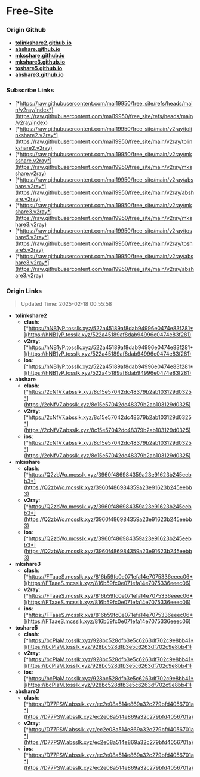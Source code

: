 # Free-Site

### Origin Github

- [**tolinkshare2.github.io**](https://github.com/tolinkshare2/tolinkshare2.github.io)
- [**abshare.github.io**](https://github.com/abshare/abshare.github.io)
- [**mksshare.github.io**](https://github.com/mksshare/mksshare.github.io)
- [**mkshare3.github.io**](https://github.com/mkshare3/mkshare3.github.io)
- [**toshare5.github.io**](https://github.com/toshare5/toshare5.github.io)
- [**abshare3.github.io**](https://github.com/abshare3/abshare3.github.io)

### Subscribe Links

- [*https://raw.githubusercontent.com/mai19950/free_site/refs/heads/main/v2ray/index*](https://raw.githubusercontent.com/mai19950/free_site/refs/heads/main/v2ray/index)
- [*https://raw.githubusercontent.com/mai19950/free_site/main/v2ray/tolinkshare2.v2ray*](https://raw.githubusercontent.com/mai19950/free_site/main/v2ray/tolinkshare2.v2ray)
- [*https://raw.githubusercontent.com/mai19950/free_site/main/v2ray/mksshare.v2ray*](https://raw.githubusercontent.com/mai19950/free_site/main/v2ray/mksshare.v2ray)
- [*https://raw.githubusercontent.com/mai19950/free_site/main/v2ray/abshare.v2ray*](https://raw.githubusercontent.com/mai19950/free_site/main/v2ray/abshare.v2ray)
- [*https://raw.githubusercontent.com/mai19950/free_site/main/v2ray/mkshare3.v2ray*](https://raw.githubusercontent.com/mai19950/free_site/main/v2ray/mkshare3.v2ray)
- [*https://raw.githubusercontent.com/mai19950/free_site/main/v2ray/toshare5.v2ray*](https://raw.githubusercontent.com/mai19950/free_site/main/v2ray/toshare5.v2ray)
- [*https://raw.githubusercontent.com/mai19950/free_site/main/v2ray/abshare3.v2ray*](https://raw.githubusercontent.com/mai19950/free_site/main/v2ray/abshare3.v2ray)

### Origin Links

> Updated Time: 2025-02-18 00:55:58

- **tolinkshare2**
  - **clash**: [*https://hNB1yP.tosslk.xyz/522a45189af8dab94996e0474e83f281*](https://hNB1yP.tosslk.xyz/522a45189af8dab94996e0474e83f281)
  - **v2ray**: [*https://hNB1yP.tosslk.xyz/522a45189af8dab94996e0474e83f281*](https://hNB1yP.tosslk.xyz/522a45189af8dab94996e0474e83f281)
  - **ios**: [*https://hNB1yP.tosslk.xyz/522a45189af8dab94996e0474e83f281*](https://hNB1yP.tosslk.xyz/522a45189af8dab94996e0474e83f281)
- **abshare**
  - **clash**: [*https://2cNfV7.absslk.xyz/8c15e57042dc48379b2ab103129d0325*](https://2cNfV7.absslk.xyz/8c15e57042dc48379b2ab103129d0325)
  - **v2ray**: [*https://2cNfV7.absslk.xyz/8c15e57042dc48379b2ab103129d0325*](https://2cNfV7.absslk.xyz/8c15e57042dc48379b2ab103129d0325)
  - **ios**: [*https://2cNfV7.absslk.xyz/8c15e57042dc48379b2ab103129d0325*](https://2cNfV7.absslk.xyz/8c15e57042dc48379b2ab103129d0325)
- **mksshare**
  - **clash**: [*https://Q2zbWo.mcsslk.xyz/3960f486984359a23e91623b245eebb3*](https://Q2zbWo.mcsslk.xyz/3960f486984359a23e91623b245eebb3)
  - **v2ray**: [*https://Q2zbWo.mcsslk.xyz/3960f486984359a23e91623b245eebb3*](https://Q2zbWo.mcsslk.xyz/3960f486984359a23e91623b245eebb3)
  - **ios**: [*https://Q2zbWo.mcsslk.xyz/3960f486984359a23e91623b245eebb3*](https://Q2zbWo.mcsslk.xyz/3960f486984359a23e91623b245eebb3)
- **mkshare3**
  - **clash**: [*https://FTaaeS.mcsslk.xyz/816b59fc0e071efa14e7075336eeec06*](https://FTaaeS.mcsslk.xyz/816b59fc0e071efa14e7075336eeec06)
  - **v2ray**: [*https://FTaaeS.mcsslk.xyz/816b59fc0e071efa14e7075336eeec06*](https://FTaaeS.mcsslk.xyz/816b59fc0e071efa14e7075336eeec06)
  - **ios**: [*https://FTaaeS.mcsslk.xyz/816b59fc0e071efa14e7075336eeec06*](https://FTaaeS.mcsslk.xyz/816b59fc0e071efa14e7075336eeec06)
- **toshare5**
  - **clash**: [*https://bcPlaM.tosslk.xyz/928bc528dfb3e5c6263df702c9e8bb41*](https://bcPlaM.tosslk.xyz/928bc528dfb3e5c6263df702c9e8bb41)
  - **v2ray**: [*https://bcPlaM.tosslk.xyz/928bc528dfb3e5c6263df702c9e8bb41*](https://bcPlaM.tosslk.xyz/928bc528dfb3e5c6263df702c9e8bb41)
  - **ios**: [*https://bcPlaM.tosslk.xyz/928bc528dfb3e5c6263df702c9e8bb41*](https://bcPlaM.tosslk.xyz/928bc528dfb3e5c6263df702c9e8bb41)
- **abshare3**
  - **clash**: [*https://D77PSW.absslk.xyz/ec2e08a514e869a32c279bfd4056701a*](https://D77PSW.absslk.xyz/ec2e08a514e869a32c279bfd4056701a)
  - **v2ray**: [*https://D77PSW.absslk.xyz/ec2e08a514e869a32c279bfd4056701a*](https://D77PSW.absslk.xyz/ec2e08a514e869a32c279bfd4056701a)
  - **ios**: [*https://D77PSW.absslk.xyz/ec2e08a514e869a32c279bfd4056701a*](https://D77PSW.absslk.xyz/ec2e08a514e869a32c279bfd4056701a)

